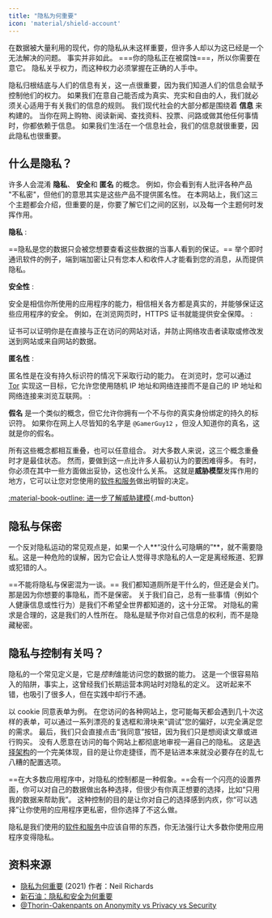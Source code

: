 ```yaml
---
title: "隐私为何重要"
icon: 'material/shield-account'
---
```


在数据被大量利用的现代，你的隐私从未这样重要，但许多人却以为这已经是一个无法解决的问题。 事实并非如此。 ===你的隐私正在被腐蚀===，所以你需要在意它。 隐私关乎权力，而这种权力必须掌握在正确的人手中。

隐私归根结底与人们的信息有关，这一点很重要，因为我们知道人们的信息会赋予控制他们的权力。 如果我们在意自己能否成为真实、充实和自由的人，我们就必须关心适用于有关我们的信息的规则。 我们现代社会的大部分都是围绕着 **信息** 来构建的。 当你在网上购物、阅读新闻、查找资料、投票、问路或做其他任何事情时，你都依赖于信息。 如果我们生活在一个信息社会，我们的信息就很重要，因此隐私也很重要。

## 什么是隐私？

许多人会混淆 **隐私**、 **安全**和 **匿名** 的概念。 例如，你会看到有人批评各种产品 "不私密"，但他们的意思其实是这些产品不提供匿名性。 在本网站上，我们这三个主题都会介绍，但重要的是，你要了解它们之间的区别，以及每一个主题何时发挥作用。

**隐私**
:

==隐私是您的数据只会被您想要查看这些数据的当事人看到的保证。== 举个即时通讯软件的例子，端到端加密让只有您本人和收件人才能看到您的消息，从而提供隐私。

**安全性**
:

安全是相信你所使用的应用程序的能力，相信相关各方都是真实的，并能够保证这些应用程序的安全。 例如，在浏览网页时，HTTPS 证书就能提供安全保障。
:

证书可以证明你是在直接与正在访问的网站对话，并防止网络攻击者读取或修改发送到网站或来自网站的数据。

**匿名性**
:

匿名性是在没有持久标识符的情况下采取行动的能力。 在浏览时，您可以通过 [Tor](../tor.md) 实现这一目标，它允许您使用随机 IP 地址和网络连接而不是自己的 IP 地址和网络连接来浏览互联网。
:

**假名** 是一个类似的概念，但它允许你拥有一个不与你的真实身份绑定的持久的标识符。 如果你在网上人尽皆知的名字是 `@GamerGuy12` ，但没人知道你的真名，这就是你的假名。

所有这些概念都相互重叠，也可以任意组合。 对大多数人来说，这三个概念重叠时才是最佳状态。 然而，要做到这一点比许多人最初认为的要困难得多。 有时，你必须在其中一些方面做出妥协，这也没什么关系。 这就是**威胁模型**发挥作用的地方，它可以让您对您使用的[软件和服务](../tools.md)做出明智的决定。

[:material-book-outline: 进一步了解威胁建模](threat-modeling.md ""){.md-button}

## 隐私与保密

一个反对隐私运动的常见观点是，如果一个人**“没什么可隐瞒的”**，就不需要隐私。这是一种危险的误解，因为它会让人觉得寻求隐私的人一定是离经叛道、犯罪或犯错的人。

==不能将隐私与保密混为一谈。== 我们都知道厕所是干什么的，但还是会关门。 那是因为你想要的事隐私，而不是保密。 关于我们自己，总有一些事情（例如个人健康信息或性行为）是我们不希望全世界都知道的，这十分正常。 对隐私的需求是合理的，这是我们的人性所在。 隐私是赋予你对自己信息的权利，而不是隐藏秘密。

## 隐私与控制有关吗？

隐私的一个常见定义是，它是*控制*谁能访问您的数据的能力。 这是一个很容易陷入的陷阱，事实上，这曾经我们长期运营本网站时对隐私的定义。 这听起来不错，也吸引了很多人，但在实践中却行不通。

以 cookie 同意表单为例。 在您访问的各种网站上，您可能每天都会遇到几十次这样的表单，可以通过一系列漂亮的复选框和滑块来“调试”您的偏好，以完全满足您的需求。 最后，我们只会直接点击“我同意”按钮，因为我们只是想阅读文章或进行购买。 没有人愿意在访问的每个网站上都彻底地审视一遍自己的隐私。 这是[选择架构](https://en.wikipedia.org/wiki/Choice_architecture)的一个完美体现，目的是让你走捷径，而不是钻进本来就没必要存在的乱七八糟的配置选项。

==在大多数应用程序中，对隐私的控制都是一种假象。==会有一个闪亮的设置界面，你可以对自己的数据做出各种选择，但很少有你真正想要的选择，比如“只用我的数据来帮助我”。 这种控制的目的是让你对自己的选择感到内疚，你“可以选择”让你使用的应用程序更私密，但你选择了不这么做。

隐私是我们使用的[软件和服务](../tools.md)中应该自带的东西，你无法强行让大多数你使用应用程序变得隐私。

## 资料来源

- [隐私为何重要](https://www.amazon.com/Why-Privacy-Matters-Neil-Richards/dp/0190939044) (2021) 作者：Neil Richards
- [新石油：隐私和安全为何重要](https://thenewoil.org/en/guides/prologue/why/)
- [@Thorin-Oakenpants on Anonymity vs Privacy vs Security](https://code.privacyguides.dev/privacyguides/privacytools.io/issues/1760#issuecomment-10452)
